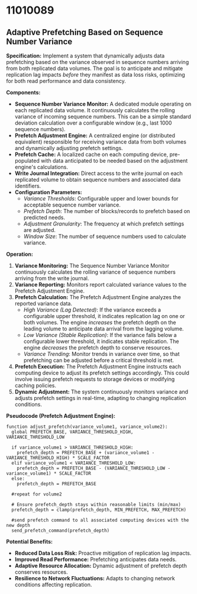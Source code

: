 # 11010089

## Adaptive Prefetching Based on Sequence Number Variance

**Specification:** Implement a system that dynamically adjusts data prefetching based on the variance observed in sequence numbers arriving from both replicated data volumes. The goal is to anticipate and mitigate replication lag impacts *before* they manifest as data loss risks, optimizing for both read performance and data consistency.

**Components:**

*   **Sequence Number Variance Monitor:** A dedicated module operating on each replicated data volume. It continuously calculates the rolling variance of incoming sequence numbers. This can be a simple standard deviation calculation over a configurable window (e.g., last 1000 sequence numbers).
*   **Prefetch Adjustment Engine:**  A centralized engine (or distributed equivalent) responsible for receiving variance data from both volumes and dynamically adjusting prefetch settings.
*   **Prefetch Cache:** A localized cache on each computing device, pre-populated with data anticipated to be needed based on the adjustment engine's calculations.
*   **Write Journal Integration:**  Direct access to the write journal on each replicated volume to obtain sequence numbers and associated data identifiers.
*   **Configuration Parameters:**
    *   *Variance Thresholds*: Configurable upper and lower bounds for acceptable sequence number variance.
    *   *Prefetch Depth*:  The number of blocks/records to prefetch based on predicted needs.
    *   *Adjustment Granularity*:  The frequency at which prefetch settings are adjusted.
    *   *Window Size*: The number of sequence numbers used to calculate variance.

**Operation:**

1.  **Variance Monitoring:** The Sequence Number Variance Monitor continuously calculates the rolling variance of sequence numbers arriving from the write journal.
2.  **Variance Reporting:** Monitors report calculated variance values to the Prefetch Adjustment Engine.
3.  **Prefetch Calculation:** The Prefetch Adjustment Engine analyzes the reported variance data.
    *   *High Variance (Lag Detected)*: If the variance exceeds a configurable upper threshold, it indicates replication lag on one or both volumes. The engine *increases* the prefetch depth on the leading volume to anticipate data arrival from the lagging volume.
    *   *Low Variance (Stable Replication)*: If the variance falls below a configurable lower threshold, it indicates stable replication. The engine *decreases* the prefetch depth to conserve resources.
    *   *Variance Trending*: Monitor trends in variance over time, so that prefetching can be adjusted before a critical threshold is met.
4.  **Prefetch Execution:** The Prefetch Adjustment Engine instructs each computing device to adjust its prefetch settings accordingly. This could involve issuing prefetch requests to storage devices or modifying caching policies.
5.  **Dynamic Adjustment:** The system continuously monitors variance and adjusts prefetch settings in real-time, adapting to changing replication conditions.

**Pseudocode (Prefetch Adjustment Engine):**

```
function adjust_prefetch(variance_volume1, variance_volume2):
  global PREFETCH_BASE, VARIANCE_THRESHOLD_HIGH, VARIANCE_THRESHOLD_LOW
  
  if variance_volume1 > VARIANCE_THRESHOLD_HIGH:
    prefetch_depth = PREFETCH_BASE + (variance_volume1 - VARIANCE_THRESHOLD_HIGH) * SCALE_FACTOR
  elif variance_volume1 < VARIANCE_THRESHOLD_LOW:
    prefetch_depth = PREFETCH_BASE - (VARIANCE_THRESHOLD_LOW - variance_volume1) * SCALE_FACTOR
  else:
    prefetch_depth = PREFETCH_BASE

  #repeat for volume2
  
  # Ensure prefetch_depth stays within reasonable limits (min/max)
  prefetch_depth = clamp(prefetch_depth, MIN_PREFETCH, MAX_PREFETCH)
  
  #send prefetch command to all associated computing devices with the new depth
  send_prefetch_command(prefetch_depth)
```

**Potential Benefits:**

*   **Reduced Data Loss Risk:** Proactive mitigation of replication lag impacts.
*   **Improved Read Performance:**  Prefetching anticipates data needs.
*   **Adaptive Resource Allocation:** Dynamic adjustment of prefetch depth conserves resources.
*   **Resilience to Network Fluctuations:** Adapts to changing network conditions affecting replication.